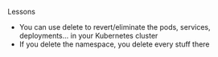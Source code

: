 Lessons

- You can use delete to revert/eliminate the pods, services, deployments...
in your Kubernetes cluster
- If you delete the namespace, you delete every stuff there